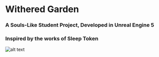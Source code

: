 # Withered Garden

### A Souls-Like Student Project, Developed in Unreal Engine 5

### Inspired by the works of Sleep Token 

![alt text](https://static0.gamerantimages.com/wordpress/wp-content/uploads/2024/07/soulslike-defining-features.jpg "Logo Title Text 1")
